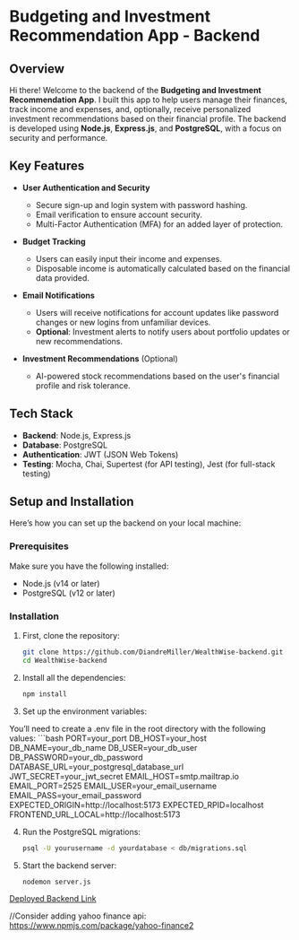 # Budgeting and Investment Recommendation App - Backend

## Overview

Hi there! Welcome to the backend of the **Budgeting and Investment Recommendation App**. I built this app to help users manage their finances, track income and expenses, and, optionally, receive personalized investment recommendations based on their financial profile. The backend is developed using **Node.js**, **Express.js**, and **PostgreSQL**, with a focus on security and performance.

## Key Features

- **User Authentication and Security**
  - Secure sign-up and login system with password hashing.
  - Email verification to ensure account security.
  - Multi-Factor Authentication (MFA) for an added layer of protection.

- **Budget Tracking**
  - Users can easily input their income and expenses.
  - Disposable income is automatically calculated based on the financial data provided.

- **Email Notifications**
  - Users will receive notifications for account updates like password changes or new logins from unfamiliar devices.
  - **Optional**: Investment alerts to notify users about portfolio updates or new recommendations.

- **Investment Recommendations** (Optional)
  - AI-powered stock recommendations based on the user's financial profile and risk tolerance.

## Tech Stack

- **Backend**: Node.js, Express.js
- **Database**: PostgreSQL
- **Authentication**: JWT (JSON Web Tokens)
- **Testing**: Mocha, Chai, Supertest (for API testing), Jest (for full-stack testing)

## Setup and Installation

Here’s how you can set up the backend on your local machine:

### Prerequisites

Make sure you have the following installed:

- Node.js (v14 or later)
- PostgreSQL (v12 or later)

### Installation

1. First, clone the repository:

   ```bash
   git clone https://github.com/DiandreMiller/WealthWise-backend.git
   cd WealthWise-backend

2. Install all the dependencies:
   ```bash
   npm install

3. Set up the environment variables:

You’ll need to create a .env file in the root directory with the following values:
    ```bash
    PORT=your_port
    DB_HOST=your_host
    DB_NAME=your_db_name
    DB_USER=your_db_user
    DB_PASSWORD=your_db_password
    DATABASE_URL=your_postgresql_database_url
    JWT_SECRET=your_jwt_secret
    EMAIL_HOST=smtp.mailtrap.io
    EMAIL_PORT=2525
    EMAIL_USER=your_email_username
    EMAIL_PASS=your_email_password
    EXPECTED_ORIGIN=http://localhost:5173
    EXPECTED_RPID=localhost
    FRONTEND_URL_LOCAL=http://localhost:5173


4. Run the PostgreSQL migrations:
    ```bash
    psql -U yourusername -d yourdatabase < db/migrations.sql

5. Start the backend server:
    ```bash
    nodemon server.js


[Deployed Backend Link](https://icapital-financial-planner-backend.onrender.com/)

//Consider adding yahoo finance api:
https://www.npmjs.com/package/yahoo-finance2

